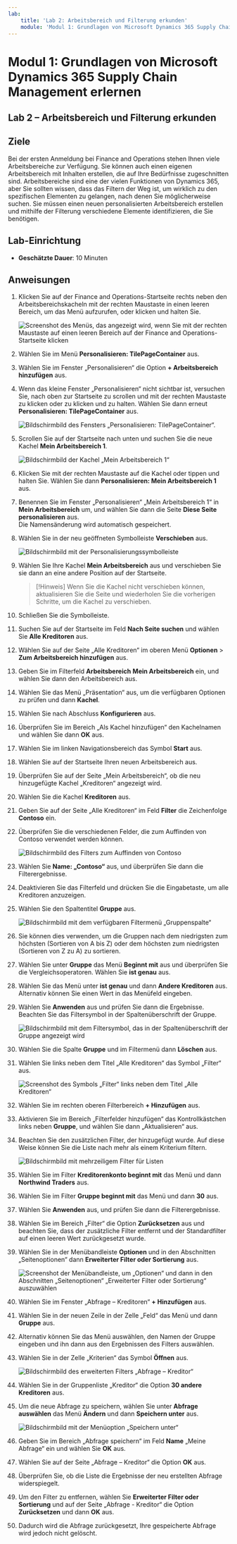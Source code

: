 ```yaml
---
lab:
    title: 'Lab 2: Arbeitsbereich und Filterung erkunden'
    module: 'Modul 1: Grundlagen von Microsoft Dynamics 365 Supply Chain Management erlernen'
---
```


# Modul 1: Grundlagen von Microsoft Dynamics 365 Supply Chain Management erlernen

## Lab 2 – Arbeitsbereich und Filterung erkunden

## Ziele

Bei der ersten Anmeldung bei Finance and Operations stehen Ihnen viele Arbeitsbereiche zur Verfügung. Sie können auch einen eigenen Arbeitsbereich mit Inhalten erstellen, die auf Ihre Bedürfnisse zugeschnitten sind. Arbeitsbereiche sind eine der vielen Funktionen von Dynamics 365, aber Sie sollten wissen, dass das Filtern der Weg ist, um wirklich zu den spezifischen Elementen zu gelangen, nach denen Sie möglicherweise suchen. Sie müssen einen neuen personalisierten Arbeitsbereich erstellen und mithilfe der Filterung verschiedene Elemente identifizieren, die Sie benötigen.

## Lab-Einrichtung

   - **Geschätzte Dauer**: 10 Minuten

## Anweisungen

1. Klicken Sie auf der Finance and Operations-Startseite rechts neben den Arbeitsbereichskacheln mit der rechten Maustaste in einen leeren Bereich, um das Menü aufzurufen, oder klicken und halten Sie.

    ![Screenshot des Menüs, das angezeigt wird, wenn Sie mit der rechten Maustaste auf einen leeren Bereich auf der Finance and Operations-Startseite klicken](./media/m1-common-home-page-right-click-personalize.png)

1. Wählen Sie im Menü **Personalisieren: TilePageContainer** aus.

1. Wählen Sie im Fenster „Personalisieren“ die Option **+ Arbeitsbereich hinzufügen** aus.

1. Wenn das kleine Fenster „Personalisieren“ nicht sichtbar ist, versuchen Sie, nach oben zur Startseite zu scrollen und mit der rechten Maustaste zu klicken oder zu klicken und zu halten. Wählen Sie dann erneut **Personalisieren: TilePageContainer** aus.

    ![Bildschirmbild des Fensters „Personalisieren: TilePageContainer“.](./media/m1-common-home-page-right-click-personalize-window.png)

1. Scrollen Sie auf der Startseite nach unten und suchen Sie die neue Kachel **Mein Arbeitsbereich 1**.

    ![Bildschirmbild der Kachel „Mein Arbeitsbereich 1“](./media/m1-common-home-page-my-workspace-1.png)

1. Klicken Sie mit der rechten Maustaste auf die Kachel oder tippen und halten Sie. Wählen Sie dann **Personalisieren: Mein Arbeitsbereich 1** aus.

1. Benennen Sie im Fenster „Personalisieren“ „Mein Arbeitsbereich 1“ in **Mein Arbeitsbereich** um, und wählen Sie dann die Seite **Diese Seite personalisieren** aus.  
    Die Namensänderung wird automatisch gespeichert.

1. Wählen Sie in der neu geöffneten Symbolleiste **Verschieben** aus.

    ![Bildschirmbild mit der Personalisierungssymbolleiste](./media/m1-common-personize-this-page-toolbar.png)

1. Wählen Sie Ihre Kachel **Mein Arbeitsbereich** aus und verschieben Sie sie dann an eine andere Position auf der Startseite.

    >[!Hinweis] Wenn Sie die Kachel nicht verschieben können, aktualisieren Sie die Seite und wiederholen Sie die vorherigen Schritte, um die Kachel zu verschieben.

1. Schließen Sie die Symbolleiste.

1. Suchen Sie auf der Startseite im Feld **Nach Seite suchen** und wählen Sie **Alle Kreditoren** aus.

1. Wählen Sie auf der Seite „Alle Kreditoren“ im oberen Menü **Optionen** > **Zum Arbeitsbereich hinzufügen** aus.

1. Geben Sie im Filterfeld **Arbeitsbereich** **Mein Arbeitsbereich** ein, und wählen Sie dann den Arbeitsbereich aus.

1. Wählen Sie das Menü „Präsentation“ aus, um die verfügbaren Optionen zu prüfen und dann **Kachel**.

1. Wählen Sie nach Abschluss **Konfigurieren** aus.

1. Überprüfen Sie im Bereich „Als Kachel hinzufügen“ den Kachelnamen und wählen Sie dann **OK** aus.

1. Wählen Sie im linken Navigationsbereich das Symbol **Start** aus.

1. Wählen Sie auf der Startseite Ihren neuen Arbeitsbereich aus.

1. Überprüfen Sie auf der Seite „Mein Arbeitsbereich“, ob die neu hinzugefügte Kachel „Kreditoren“ angezeigt wird.

1. Wählen Sie die Kachel **Kreditoren** aus.

1. Geben Sie auf der Seite „Alle Kreditoren“ im Feld **Filter** die Zeichenfolge **Contoso** ein.

1. Überprüfen Sie die verschiedenen Felder, die zum Auffinden von Contoso verwendet werden können.

    ![Bildschirmbild des Filters zum Auffinden von Contoso](./media/m1-common-filter-vendor-contoso.png)

1. Wählen Sie **Name: „Contoso“** aus, und überprüfen Sie dann die Filterergebnisse.

1. Deaktivieren Sie das Filterfeld und drücken Sie die Eingabetaste, um alle Kreditoren anzuzeigen.

1. Wählen Sie den Spaltentitel **Gruppe** aus.

    ![Bildschirmbild mit dem verfügbaren Filtermenü „Gruppenspalte“](./media/m1-common-filter-group-column.png)

1. Sie können dies verwenden, um die Gruppen nach dem niedrigsten zum höchsten (Sortieren von A bis Z) oder dem höchsten zum niedrigsten (Sortieren von Z zu A) zu sortieren.

1. Wählen Sie unter **Gruppe** das Menü **Beginnt mit** aus und überprüfen Sie die Vergleichsoperatoren. Wählen Sie **ist genau** aus.

1. Wählen Sie das Menü unter **ist genau** und dann **Andere Kreditoren** aus.  
    Alternativ können Sie einen Wert in das Menüfeld eingeben.

1. Wählen Sie **Anwenden** aus und prüfen Sie dann die Ergebnisse. Beachten Sie das Filtersymbol in der Spaltenüberschrift der Gruppe.

    ![Bildschirmbild mit dem Filtersymbol, das in der Spaltenüberschrift der Gruppe angezeigt wird](./media/m1-common-group-column-filter.png)

1. Wählen Sie die Spalte **Gruppe** und im Filtermenü dann **Löschen** aus.

1. Wählen Sie links neben dem Titel „Alle Kreditoren“ das Symbol „Filter“ aus.

    ![Screenshot des Symbols „Filter“ links neben dem Titel „Alle Kreditoren“](./media/m1-common-all-vendors-page-filter.png)

1. Wählen Sie im rechten oberen Filterbereich **+ Hinzufügen** aus.

1. Aktivieren Sie im Bereich „Filterfelder hinzufügen“ das Kontrollkästchen links neben **Gruppe**, und wählen Sie dann „Aktualisieren“ aus.

1. Beachten Sie den zusätzlichen Filter, der hinzugefügt wurde. Auf diese Weise können Sie die Liste nach mehr als einem Kriterium filtern.

    ![Bildschirmbild mit mehrzeiligem Filter für Listen](./media/m1-common-multi-line-filter.png)

1. Wählen Sie im Filter **Kreditorenkonto beginnt mit** das Menü und dann **Northwind Traders** aus.

1. Wählen Sie im Filter **Gruppe beginnt mit** das Menü und dann **30** aus.

1. Wählen Sie **Anwenden** aus, und prüfen Sie dann die Filterergebnisse.

1. Wählen Sie im Bereich „Filter“ die Option **Zurücksetzen** aus und beachten Sie, dass der zusätzliche Filter entfernt und der Standardfilter auf einen leeren Wert zurückgesetzt wurde.

1. Wählen Sie in der Menübandleiste **Optionen** und in den Abschnitten „Seitenoptionen“ dann **Erweiterter Filter oder Sortierung** aus.

    ![Screenshot der Menübandleiste, um „Optionen“ und dann in den Abschnitten „Seitenoptionen“ „Erweiterter Filter oder Sortierung“ auszuwählen](./media/m1-common-advanced-filter-sort-ribbon.png)

1. Wählen Sie im Fenster „Abfrage – Kreditoren“ **+ Hinzufügen** aus.

1. Wählen Sie in der neuen Zeile in der Zelle „Feld“ das Menü und dann **Gruppe** aus.

1. Alternativ können Sie das Menü auswählen, den Namen der Gruppe eingeben und ihn dann aus den Ergebnissen des Filters auswählen.

1. Wählen Sie in der Zelle „Kriterien“ das Symbol **Öffnen** aus.

    ![Bildschirmbild des erweiterten Filters „Abfrage – Kreditor“](./media/m1-common-inquire-vendor-advanced-filter.png)

1. Wählen Sie in der Gruppenliste „Kreditor“ die Option **30 andere Kreditoren** aus.

1. Um die neue Abfrage zu speichern, wählen Sie unter **Abfrage auswählen** das Menü **Ändern** und dann **Speichern unter** aus.

    ![Bildschirmbild mit der Menüoption „Speichern unter“](./media/m1-common-inquiry-vendors-advanced-filter-save-as.png)

1. Geben Sie im Bereich „Abfrage speichern“ im Feld **Name** „Meine Abfrage“ ein und wählen Sie **OK** aus.

1. Wählen Sie auf der Seite „Abfrage – Kreditor“ die Option **OK** aus.

1. Überprüfen Sie, ob die Liste die Ergebnisse der neu erstellten Abfrage widerspiegelt.

1. Um den Filter zu entfernen, wählen Sie **Erweiterter Filter oder Sortierung** und auf der Seite „Abfrage - Kreditor“ die Option **Zurücksetzen** und dann **OK** aus.

1. Dadurch wird die Abfrage zurückgesetzt, Ihre gespeicherte Abfrage wird jedoch nicht gelöscht.
